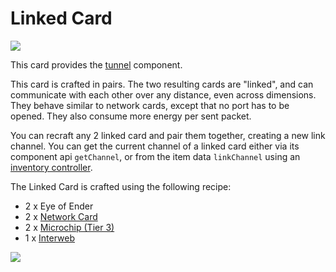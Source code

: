 # Linked Card

![](https://ocdoc.cil.li/_media/items:linked_card.png)

This card provides the [tunnel](/component/tunnel) component.

This card is crafted in pairs. The two resulting cards are "linked",
and can communicate with each other over any distance, even across
dimensions. They behave similar to network cards, except that no port
has to be opened. They also consume more energy per sent packet.

You can recraft any 2 linked card and pair them together, creating a new
link channel. You can get the current channel of a linked card either
via its component api `getChannel`, or from the item data
`linkChannel` using an [inventory
controller](/component/inventory_controller).

The Linked Card is crafted using the following recipe:

- 2 x Eye of Ender
- 2 x [Network Card](/item/network_card)
- 2 x [Microchip (Tier 3)](/item/materials)
- 1 x [Interweb](/item/materials)

![](https://ocdoc.cil.li/_media/recipes:items:linkedcard.png)